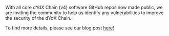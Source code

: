 With all core dYdX Chain (v4) software GitHub repos now made public, we are inviting the community to help us identify any vulnerabilities to improve the security of the dYdX Chain.

To find more details, please see our blog post [here](https://dydx.exchange/blog/dydx-bug-bounty-program)!
